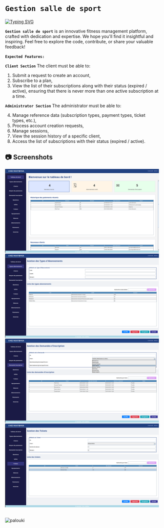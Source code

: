 # **`Gestion salle de sport`** 

[![Typing SVG](https://readme-typing-svg.demolab.com?font=Fira+Code&pause=1000&random=false&width=435&lines=Welcome+to+my+github+repo;for+GESTION+SALLE+DE+SPORT)](https://git.io/typing-svg)


**`Gestion salle de sport`** is an innovative fitness management platform, crafted with dedication and expertise. We hope you'll find it insightful and inspiring. Feel free to explore the code, contribute, or share your valuable feedback!

**`Expected Features:`**

**`Client Section`**
The client must be able to:

1. Submit a request to create an account,
2. Subscribe to a plan,
3. View the list of their subscriptions along with their status (expired / active), ensuring that there is never more than one active subscription at a time.

**`Administrator Section`**
The administrator must be able to:

4. Manage reference data (subscription types, payment types, ticket types, etc.),
5. Process account creation requests,
6. Manage sessions,
7. View the session history of a specific client,
8. Access the list of subscriptions with their status (expired / active).


<summary><h2>📷 Screenshots</h2></summary>

<img src="https://github.com/PALOUKI/Gestion_salle_de_sport_jpa/blob/main/png/un.png" alt=""> <img src="https://github.com/PALOUKI/gestion_salle_de_sport_jpa/blob/main/png/deux.png" alt=""> <img src="https://github.com/PALOUKI/gestion_salle_de_sport_jpa/blob/main/png/trois.png" alt=""> <img src="https://github.com/PALOUKI/gestion_salle_de_sport_jpa/blob/main/png/quatre.png" alt="">  <img src="https://github.com/PALOUKI/gestion_salle_de_sport_jpa/blob/main/png/cinq.png" alt="">  

<img src="https://komarev.com/ghpvc/?username=PALOUKI" alt="palouki"> 
